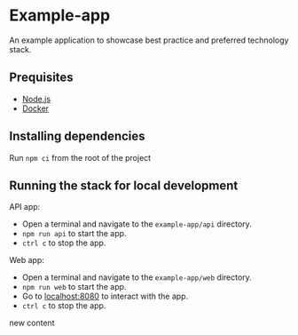 # Example-app
An example application to showcase best practice and preferred technology stack.

## Prequisites

- [Node.js](https://nodejs.org/en)
- [Docker](https://docs.docker.com/get-docker/)

## Installing dependencies
Run `npm ci` from the root of the project


## Running the stack for local development
API app:
-   Open a terminal and navigate to the `example-app/api` directory.
-   `npm run api` to start the app.
-   `ctrl c` to stop the app.

Web app:
-	Open a terminal and navigate to the `example-app/web` directory.
-	`npm run web` to start the app.
-   Go to [localhost:8080](http://localhost:8080/) to interact with the app.
-	`ctrl c` to stop the app.


new content
